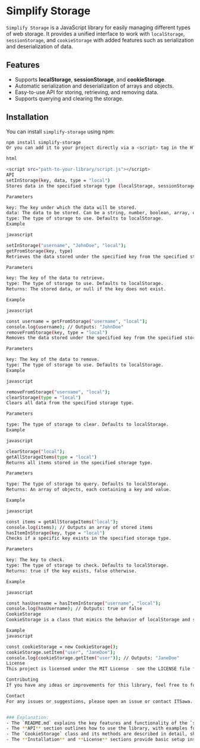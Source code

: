 # Simplify Storage

`Simplify Storage` is a JavaScript library for easily managing different types of web storage. It provides a unified interface to work with `localStorage`, `sessionStorage`, and `cookieStorage` with added features such as serialization and deserialization of data.

## Features

- Supports **localStorage**, **sessionStorage**, and **cookieStorage**.
- Automatic serialization and deserialization of arrays and objects.
- Easy-to-use API for storing, retrieving, and removing data.
- Supports querying and clearing the storage.

## Installation

You can install `simplify-storage` using npm:

```bash
npm install simplify-storage
Or you can add it to your project directly via a <script> tag in the HTML:

html

<script src="path-to-your-library/script.js"></script>
API
setInStorage(key, data, type = "local")
Stores data in the specified storage type (localStorage, sessionStorage, or cookieStorage).

Parameters

key: The key under which the data will be stored.
data: The data to be stored. Can be a string, number, boolean, array, or object.
type: The type of storage to use. Defaults to localStorage.
Example

javascript

setInStorage("username", "JohnDoe", "local");
getFromStorage(key, type)
Retrieves the data stored under the specified key from the specified storage type.

Parameters

key: The key of the data to retrieve.
type: The type of storage to use. Defaults to localStorage.
Returns: The stored data, or null if the key does not exist.

Example

javascript

const username = getFromStorage("username", "local");
console.log(username); // Outputs: "JohnDoe"
removeFromStorage(key, type = "local")
Removes the data stored under the specified key from the specified storage type.

Parameters

key: The key of the data to remove.
type: The type of storage to use. Defaults to localStorage.
Example

javascript

removeFromStorage("username", "local");
clearStorage(type = "local")
Clears all data from the specified storage type.

Parameters

type: The type of storage to clear. Defaults to localStorage.
Example

javascript

clearStorage("local");
getAllStorageItems(type = "local")
Returns all items stored in the specified storage type.

Parameters

type: The type of storage to query. Defaults to localStorage.
Returns: An array of objects, each containing a key and value.

Example

javascript

const items = getAllStorageItems("local");
console.log(items); // Outputs an array of stored items
hasItemInStorage(key, type = "local")
Checks if a specific key exists in the specified storage type.

Parameters

key: The key to check.
type: The type of storage to check. Defaults to localStorage.
Returns: true if the key exists, false otherwise.

Example

javascript

const hasUsername = hasItemInStorage("username", "local");
console.log(hasUsername); // Outputs: true or false
CookieStorage
CookieStorage is a class that mimics the behavior of localStorage and sessionStorage, but stores data in cookies. It provides the same methods: setItem, getItem, removeItem, clear, key, and getAllItems.

Example
javascript

const cookieStorage = new CookieStorage();
cookieStorage.setItem("user", "JaneDoe");
console.log(cookieStorage.getItem("user")); // Outputs: "JaneDoe"
License
This project is licensed under the MIT License - see the LICENSE file for details.

Contributing
If you have any ideas or improvements for this library, feel free to fork it and create a pull request. Contributions are always welcome!

Contact
For any issues or suggestions, please open an issue or contact ITSawa.


### Explanation:
- The `README.md` explains the key features and functionality of the `simplify-storage` library.
- The **API** section outlines how to use the library, with examples for storing, retrieving, and managing data in different storage types.
- The `CookieStorage` class and its methods are described in detail, showcasing how it can be used as an alternative to other storage types.
- The **Installation** and **License** sections provide basic setup instructions and licensing information.





```
